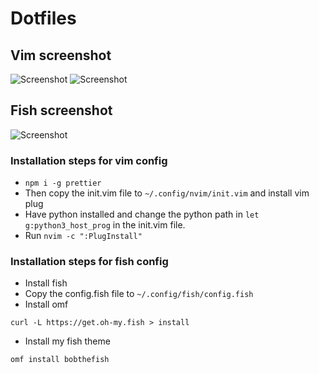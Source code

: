 # Dotfiles

## Vim screenshot

![Screenshot](https://raw.githubusercontent.com/samrath2007/Dotfiles/main/Screenshot%2021-06-01%20at%204.03.30%20PM.png)
![Screenshot](https://raw.githubusercontent.com/samrath2007/Dotfiles/main/Screenshot%2021-06-01%20at%204.03.30%27PM.png)

## Fish screenshot

![Screenshot](https://github.com/samrath2007/Dotfiles/blob/main/Screenshot%202021-05-26%20at%2011.08.05%20AM.png)

### Installation steps for vim config

- `npm i -g prettier`
- Then copy the init.vim file to `~/.config/nvim/init.vim` and install vim plug
- Have python installed and change the python path in `let g:python3_host_prog` in the init.vim file.
- Run `nvim -c ":PlugInstall"`

### Installation steps for fish config

- Install fish
- Copy the config.fish file to `~/.config/fish/config.fish`
- Install omf

```
curl -L https://get.oh-my.fish > install
```

- Install my fish theme

```
omf install bobthefish
```
